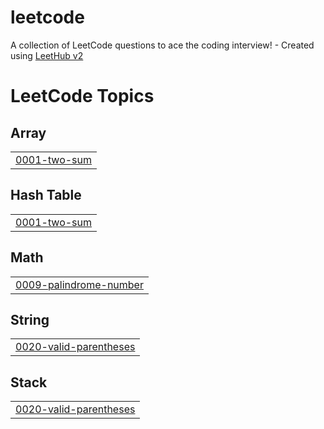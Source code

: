 # leetcode
A collection of LeetCode questions to ace the coding interview! - Created using [LeetHub v2](https://github.com/arunbhardwaj/LeetHub-2.0)

<!---LeetCode Topics Start-->
# LeetCode Topics
## Array
|  |
| ------- |
| [0001-two-sum](https://github.com/ruchakothikar/leetcode/tree/master/0001-two-sum) |
## Hash Table
|  |
| ------- |
| [0001-two-sum](https://github.com/ruchakothikar/leetcode/tree/master/0001-two-sum) |
## Math
|  |
| ------- |
| [0009-palindrome-number](https://github.com/ruchakothikar/leetcode/tree/master/0009-palindrome-number) |
## String
|  |
| ------- |
| [0020-valid-parentheses](https://github.com/ruchakothikar/leetcode/tree/master/0020-valid-parentheses) |
## Stack
|  |
| ------- |
| [0020-valid-parentheses](https://github.com/ruchakothikar/leetcode/tree/master/0020-valid-parentheses) |
<!---LeetCode Topics End-->